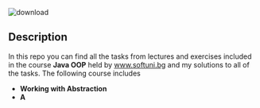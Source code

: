 ![download](https://user-images.githubusercontent.com/120650256/208385967-841e4379-1de7-4309-8cc5-3e7b546d613c.jpeg)


## __**Description**__




In this repo you can find all the tasks from lectures and exercises included in the course __Java OOP__ held by www.softuni.bg and my solutions to all of the tasks. The following course includes




- __Working with Abstraction__
- __A__
